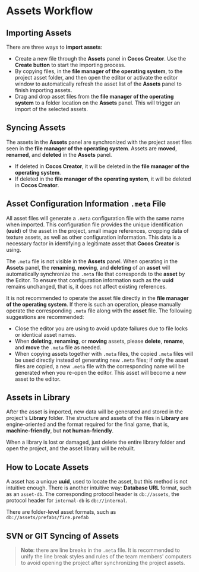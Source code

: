 # Assets Workflow

## Importing Assets

There are three ways to **import assets**:

- Create a new file through the **Assets** panel in __Cocos Creator__. Use the **Create button** to start the importing process.
- By copying files, in the **file manager of the operating system**, to the project asset folder, and then open the editor or activate the editor window to automatically refresh the asset list of the **Assets** panel to finish importing assets.
- Drag and drop asset files from the **file manager of the operating system** to a folder location on the **Assets** panel. This will trigger an import of the selected assets.

## Syncing Assets

The assets in the **Assets** panel are synchronized with the project asset files seen in the **file manager of the operating system**. Assets are **moved**, **renamed**, and **deleted** in the **Assets** panel.
- If deleted in __Cocos Creator__, it will be deleted in the **file manager of the operating system**.
- If deleted in the **file manager of the operating system**, it will be deleted in __Cocos Creator__.

## Asset Configuration Information `.meta` File

All asset files will generate a `.meta` configuration file with the same name when imported. This configuration file provides the unique identification (**uuid**) of the asset in the project, small image references, cropping data of texture assets, as well as other configuration information. This data is a necessary factor in identifying a legitimate asset that __Cocos Creator__ is using.

The `.meta` file is not visible in the **Assets** panel. When operating in the **Assets** panel, the **renaming**, **moving**, and **deleting** of an __asset__ will automatically synchronize the `.meta` file that corresponds to the __asset__ by the Editor. To ensure that configuration information such as the **uuid** remains unchanged, that is, it does not affect existing references.

It is not recommended to operate the asset file directly in the __file manager of the operating system__. If there is such an operation, please manually operate the corresponding `.meta` file along with the __asset__ file. The following suggestions are recommended:

- Close the editor you are using to avoid update failures due to file locks or identical asset names.
- When **deleting**, **renaming**, or **moving** assets, please **delete**, **rename**, and **move** the `.meta` file as needed.
- When copying assets together with `.meta` files, the copied `.meta` files will be used directly instead of generating new `.meta` files; if only the asset files are copied, a new `.meta` file with the corresponding name will be generated when you re-open the editor. This asset will become a new asset to the editor.

## Assets in Library

After the asset is imported, new data will be generated and stored in the project's **Library** folder. The structure and assets of the files in **Library** are engine-oriented and the format required for the final game, that is, __machine-friendly__, but __not human-friendly__.

When a library is lost or damaged, just delete the entire library folder and open the project, and the asset library will be rebuilt.

## How to Locate Assets

A asset has a unique **uuid**, used to locate the asset, but this method is not intuitive enough. There is another intuitive way: **Database URL** format, such as an `asset-db`. The corresponding protocol header is `db://assets`, the protocol header for `internal-db` is `db://internal`.

There are folder-level asset formats, such as `db://assets/prefabs/fire.prefab`

## SVN or GIT Syncing of Assets

> **Note**: there are line breaks in the `.meta` file. It is recommended to unify the line break styles and rules of the team members' computers to avoid opening the project after synchronizing the project assets.
